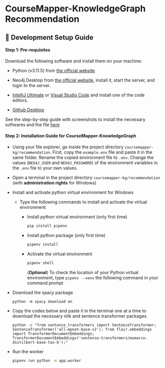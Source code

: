 # CourseMapper-KnowledgeGraph Recommendation

## 🔨 Development Setup Guide

#### Step 1: Pre-requisites

Download the following software and install them on your machine:

- Python (v3.11.5) from [the official website](https://www.python.org/downloads/release/python-3115/)

- Neo4j Desktop from [the official website](https://neo4j.com/download-center/#desktop), install it, start the server, and login to the server.

- [IntelliJ Ultimate](https://www.jetbrains.com/de-de/idea/download/#section=windows) or [Visual Studio Code](https://code.visualstudio.com/download) and install one of the code editors.

- [Github Desktop](https://desktop.github.com/)


See the step-by-step guide with screenshots to install the necessary softwares and the file [here]()

#### Step 2: Installation Guide for CourseMapper-KnowledgeGraph

- Using your file explorer, go inside the project directory `coursemapper-kg/recommendation`. First, copy the `example.env` file and paste it in the same folder. Rename the copied environment file to `.env`. Change the values (`NEO4J_USER` and `NEO4J_PASSWORD`) of the environment variables in the `.env` file to your own values.

- Open a terminal in the project directory `coursemapper-kg/recommendation` (with **administration rights** for Windows)

- Install and activate python virtual environment for Windows

  - Type the following commands to install and activate the virtual environment:

    - Install python virtual environment (only first time)

      ```bash
      pip install pipenv
      ```

    - Install python package (only first time)

      ```bash
      pipenv install
      ```

    - Activate the virtual environment

      ```bash
      pipenv shell
      ```

      (**Optional**) To check the location of your Python virtual environment, type `pipenv --venv` the following command in your command prompt

- Download the spacy package

    ```
    python -m spacy download en
    ```

- Copy the codes below and paste it in the terminal one at a time to download the necessary nltk and sentence transformer packages.

  ```
  python -c "from sentence_transformers import SentenceTransformer; SentenceTransformer('all-mpnet-base-v2'); from flair.embeddings import TransformerDocumentEmbeddings;  TransformerDocumentEmbeddings('sentence-transformers/msmarco-distilbert-base-tas-b');"
  ```

- Run the worker
  ```bash
  pipenv run python -m app.worker 
  ```

